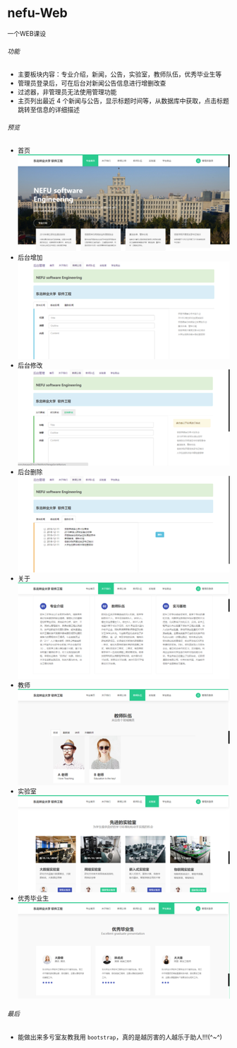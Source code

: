 # nefu-Web
一个WEB课设
###### 功能
+ 主要板块内容：专业介绍，新闻，公告，实验室，教师队伍，优秀毕业生等
+ 管理员登录后，可在后台对新闻公告信息进行增删改查
+ 过滤器，非管理员无法使用管理功能
+ 主页列出最近 4 个新闻与公告，显示标题时间等，从数据库中获取，点击标题跳转至信息的详细描述

###### 预览
+ 首页
![home page](./exhibition_image/home_page.png)
+ 后台增加
![add](./exhibition_image/add.png)
+ 后台修改
![alter](./exhibition_image/alter.png)
+ 后台删除
![delete](./exhibition_image/delete.png)
+ 关于
![about](./exhibition_image/about.png)
+ 教师
![teams](./exhibition_image/teams.png)
+ 实验室
![lab](./exhibition_image/lab.png)
+ 优秀毕业生
![graduates](./exhibition_image/graduates.png)

###### 最后
+ 能做出来多亏室友教我用 `bootstrap`，真的是越厉害的人越乐于助人!!!(^~^)
